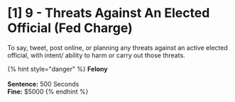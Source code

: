 # \[1] 9 - Threats Against An Elected Official (Fed Charge)

To say, tweet, post online, or planning any threats against an active elected official, with intent/ ability to harm or carry out those threats.

{% hint style="danger" %}
**Felony**\
\
**Sentence:** 500 Seconds\
**Fine:** $5000
{% endhint %}
